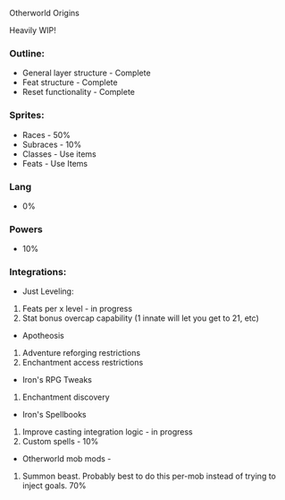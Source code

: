 
Otherworld Origins

Heavily WIP!

### Outline:
- General layer structure - Complete
- Feat structure - Complete
- Reset functionality - Complete

### Sprites:
- Races - 50%
- Subraces - 10%
- Classes - Use items
- Feats - Use Items

### Lang
- 0%

### Powers
- 10%

### Integrations:
- Just Leveling:
1. Feats per x level - in progress
2. Stat bonus overcap capability (1 innate will let you get to 21, etc) 
- Apotheosis
1. Adventure reforging restrictions
2. Enchantment access restrictions
- Iron's RPG Tweaks
1. Enchantment discovery
- Iron's Spellbooks 
1. Improve casting integration logic - in progress
2. Custom spells - 10%
- Otherworld mob mods - 
1. Summon beast. Probably best to do this per-mob instead of trying to inject goals. 70%
